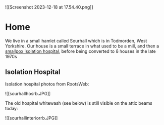 ![[Screenshot 2023-12-18 at 17.54.40.png]]
# Home

We live in a small hamlet called Sourhall which is in Todmorden, West Yorkshire. Our house is a small terrace in what used to be a mill, and then a [smallpox isolation hospital](https://sites.rootsweb.com/~todmordenandwalsden/sourhallhospital.htm), before being converted to 6 houses in the late 1970s

## Isolation Hospital
Isolation hospital photos from RootsWeb:

![[sourhallhosrb.JPG]]

The old hospital whitewash (see below) is still visible on the attic beams today:

![[sourhallinteriorrb.JPG]]

